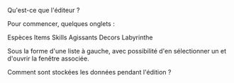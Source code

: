Qu'est-ce que l'éditeur ?

Pour commencer, quelques onglets :

Espèces
Items
Skills
Agissants
Decors
Labyrinthe

Sous la forme d'une liste à gauche, avec possibilité d'en sélectionner un et d'ouvrir la fenêtre associée.

Comment sont stockées les données pendant l'édition ?